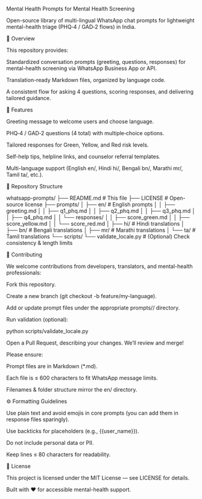 Mental Health Prompts for Mental Health Screening

Open-source library of multi-lingual WhatsApp chat prompts for lightweight mental-health triage (PHQ‑4 / GAD‑2 flows) in India.

📖 Overview

This repository provides:

Standardized conversation prompts (greeting, questions, responses) for mental-health screening via WhatsApp Business App or API.

Translation-ready Markdown files, organized by language code.

A consistent flow for asking 4 questions, scoring responses, and delivering tailored guidance.

🚀 Features

Greeting message to welcome users and choose language.

PHQ‑4 / GAD‑2 questions (4 total) with multiple‑choice options.

Tailored responses for Green, Yellow, and Red risk levels.

Self-help tips, helpline links, and counselor referral templates.

Multi-language support (English en/, Hindi hi/, Bengali bn/, Marathi mr/, Tamil ta/, etc.).

📂 Repository Structure

whatsapp-prompts/
├── README.md            # This file
├── LICENSE              # Open-source license
├── prompts/
│   ├── en/              # English prompts
│   │   ├── greeting.md
│   │   ├── q1_phq.md
│   │   ├── q2_phq.md
│   │   ├── q3_phq.md
│   │   ├── q4_phq.md
│   │   └── responses/
│   │       ├── score_green.md
│   │       ├── score_yellow.md
│   │       └── score_red.md
│   ├── hi/              # Hindi translations
│   ├── bn/              # Bengali translations
│   ├── mr/              # Marathi translations
│   └── ta/              # Tamil translations
└── scripts/
    └── validate_locale.py  # (Optional) Check consistency & length limits

🤝 Contributing

We welcome contributions from developers, translators, and mental-health professionals:

Fork this repository.

Create a new branch (git checkout -b feature/my-language).

Add or update prompt files under the appropriate prompts/<lang>/ directory.

Run validation (optional):

python scripts/validate_locale.py

Open a Pull Request, describing your changes. We’ll review and merge!

Please ensure:

Prompt files are in Markdown (*.md).

Each file is ≤ 600 characters to fit WhatsApp message limits.

Filenames & folder structure mirror the en/ directory.

⚙️ Formatting Guidelines

Use plain text and avoid emojis in core prompts (you can add them in response files sparingly).

Use backticks for placeholders (e.g., {{user_name}}).

Do not include personal data or PII.

Keep lines ≤ 80 characters for readability.

📜 License

This project is licensed under the MIT License — see LICENSE for details.

Built with ❤️ for accessible mental-health support.


